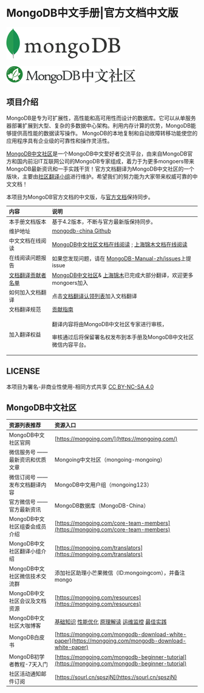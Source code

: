 # MongoDB中文手册\|官方文档中文版

![](.gitbook/assets/mongodb%20%281%29.png)

![](.gitbook/assets/mongodb-community.png)

## 项目介绍

MongoDB是专为可扩展性，高性能和高可用性而设计的数据库。它可以从单服务器部署扩展到大型、复杂的多数据中心架构。利用内存计算的优势，MongoDB能够提供高性能的数据读写操作。 MongoDB的本地复制和自动故障转移功能使您的应用程序具有企业级的可靠性和操作灵活性。

[MongoDB中文社区](https://mongoing.com/)是一个MongoDB中文爱好者交流平台，由来自MongoDB官方和国内前沿IT互联网公司的MongoDB专家组成，着力于为更多mongoers带来MongoDB最新资讯和一手实践干货！官方文档翻译为MongoDB中文社区的一个版块，主要由[社区翻译小组](https://mongoing.com/translators)进行维护。希望我们的努力能为大家带来权威可靠的中文文档！

本项目为MongoDB官方文档的中文版，与[官方文档](https://docs.mongodb.com/manual/)保持同步。

<table>
  <thead>
    <tr>
      <th style="text-align:left">&#x5185;&#x5BB9;</th>
      <th style="text-align:left">&#x8BF4;&#x660E;</th>
    </tr>
  </thead>
  <tbody>
    <tr>
      <td style="text-align:left">&#x672C;&#x624B;&#x518C;&#x6587;&#x6863;&#x7248;&#x672C;</td>
      <td style="text-align:left">&#x57FA;&#x4E8E;4.2&#x7248;&#x672C;&#xFF0C;&#x4E0D;&#x65AD;&#x4E0E;&#x5B98;&#x65B9;&#x6700;&#x65B0;&#x7248;&#x4FDD;&#x6301;&#x540C;&#x6B65;&#x3002;</td>
    </tr>
    <tr>
      <td style="text-align:left">&#x7EF4;&#x62A4;&#x5730;&#x5740;</td>
      <td style="text-align:left"><a href="https://github.com/mongodb-china/MongoDB-CN-Manual">mongodb-china Github</a>
      </td>
    </tr>
    <tr>
      <td style="text-align:left">&#x4E2D;&#x6587;&#x6587;&#x6863;&#x5728;&#x7EBF;&#x9605;&#x8BFB;</td>
      <td
      style="text-align:left"><a href="https://docs.mongoing.com/">MongoDB&#x4E2D;&#x6587;&#x793E;&#x533A;&#x6587;&#x6863;&#x5728;&#x7EBF;&#x9605;&#x8BFB;</a> ;
        <a
        href="https://docs.jinmu.info/MongoDB-Manual-zh/">&#x4E0A;&#x6D77;&#x9526;&#x6728;&#x6587;&#x6863;&#x5728;&#x7EBF;&#x9605;&#x8BFB;</a>
          </td>
    </tr>
    <tr>
      <td style="text-align:left">&#x5728;&#x7EBF;&#x9605;&#x8BFB;&#x95EE;&#x9898;&#x62A5;&#x544A;</td>
      <td
      style="text-align:left">&#x5982;&#x679C;&#x60A8;&#x53D1;&#x73B0;&#x95EE;&#x9898;&#xFF0C;&#x8BF7;&#x5728;
        <a
        href="https://github.com/mongodb-china/MongoDB-CN-Manual/issues">MongoDB-Manual-zh/issues</a>&#x4E0A;&#x63D0; issue</td>
    </tr>
    <tr>
      <td style="text-align:left"><a href="https://github.com/mongodb-china/MongoDB-CN-Manual/blob/master/List-of-contributors.md">&#x6587;&#x6863;&#x7FFB;&#x8BD1;&#x8D21;&#x732E;&#x8005;&#x540D;&#x5355;</a>
      </td>
      <td style="text-align:left"><a href="https://mongoing.com/">MongoDB&#x4E2D;&#x6587;&#x793E;&#x533A;</a>&amp;
        <a
        href="http://www.jinmuinfo.com/">&#x4E0A;&#x6D77;&#x9526;&#x6728;</a>&#x5DF2;&#x5B8C;&#x6210;&#x5927;&#x90E8;&#x5206;&#x7FFB;&#x8BD1;&#xFF0C;&#x6B22;&#x8FCE;&#x66F4;&#x591A;mongoers&#x52A0;&#x5165;</td>
    </tr>
    <tr>
      <td style="text-align:left">&#x5982;&#x4F55;&#x52A0;&#x5165;&#x6587;&#x6863;&#x7FFB;&#x8BD1;</td>
      <td
      style="text-align:left">&#x70B9;&#x51FB;<a href="https://github.com/mongodb-china/MongoDB-CN-Manual/blob/master/Document-translation-claim-list.md">&#x6587;&#x6863;&#x7FFB;&#x8BD1;&#x8BA4;&#x9886;&#x5217;&#x8868;</a>&#x52A0;&#x5165;&#x6587;&#x6863;&#x7FFB;&#x8BD1;</td>
    </tr>
    <tr>
      <td style="text-align:left">&#x6587;&#x6863;&#x7FFB;&#x8BD1;&#x89C4;&#x8303;</td>
      <td style="text-align:left"><a href="https://github.com/mongodb-china/MongoDB-CN-Manual/blob/master/CONTRIBUTING.md">&#x8D21;&#x732E;&#x6307;&#x5357;</a>
      </td>
    </tr>
    <tr>
      <td style="text-align:left">&#x52A0;&#x5165;&#x7FFB;&#x8BD1;&#x6743;&#x76CA;</td>
      <td style="text-align:left">
        <p>&#x7FFB;&#x8BD1;&#x5185;&#x5BB9;&#x5C06;&#x7531;MongoDB&#x4E2D;&#x6587;&#x793E;&#x533A;&#x4E13;&#x5BB6;&#x8FDB;&#x884C;&#x5BA1;&#x6838;&#xFF0C;</p>
        <p>&#x5BA1;&#x6838;&#x901A;&#x8FC7;&#x540E;&#x5C06;&#x4FDD;&#x7559;&#x7F72;&#x540D;&#x6743;&#x53D1;&#x5E03;&#x5230;&#x672C;&#x624B;&#x518C;&#x53CA;MongoDB&#x4E2D;&#x6587;&#x793E;&#x533A;&#x5FAE;&#x4FE1;&#x5185;&#x5BB9;&#x5E73;&#x53F0;&#x3002;</p>
      </td>
    </tr>
  </tbody>
</table>

## LICENSE

本项目为署名-非商业性使用-相同方式共享 [CC BY-NC-SA 4.0](https://creativecommons.org/licenses/by-nc-sa/4.0/deed.zh)

## MongoDB中文社区

| 资源列表推荐 | 资源入口 |
| :--- | :--- |
| MongoDB中文社区官网 | [https://mongoing.com/](https://mongoing.com/) |
| 微信服务号 ——最新资讯和优质文章 | Mongoing中文社区（mongoing-mongoing） |
| 微信订阅号 ——发布文档翻译内容 | MongoDB中文用户组（mongoing123） |
| 官方微信号 —— 官方最新资讯 | MongoDB数据库（MongoDB-China） |
| MongoDB中文社区组委会成员介绍 | [https://mongoing.com/core-team-members](https://mongoing.com/core-team-members) |
| MongoDB中文社区翻译小组介绍 | [https://mongoing.com/translators](https://mongoing.com/translators) |
| MongoDB中文社区微信技术交流群 | 添加社区助理小芒果微信（ID:mongoingcom），并备注 mongo |
| MongoDB中文社区会议及文档资源 | [https://mongoing.com/resources](https://mongoing.com/resources) |
| MongoDB中文社区大咖博客 | [基础知识](https://mongoing.com/basic-knowledge)  [性能优化](https://mongoing.com/performance-optimization)  [原理解读](https://mongoing.com/interpretation-of-principles)  [运维监控](https://mongoing.com/operation-and-maintenance-monitoring)  [最佳实践](https://mongoing.com/best-practices) |
| MongoDB白皮书 | [https://mongoing.com/mongodb-download-white-paper](https://mongoing.com/mongodb-download-white-paper) |
| MongoDB初学者教程-7天入门 | [https://mongoing.com/mongodb-beginner-tutorial](https://mongoing.com/mongodb-beginner-tutorial) |
| 社区活动通知邮件订阅 | [https://sourl.cn/spszjN](https://sourl.cn/spszjN) |

